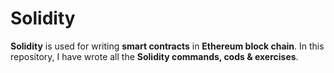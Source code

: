 # Solidity
**Solidity** is used for writing **smart contracts** in **Ethereum block chain**. In this repository, I have wrote all the **Solidity commands, cods & exercises**.
